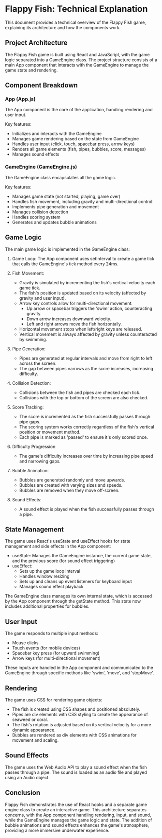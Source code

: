 # Flappy Fish: Technical Explanation

This document provides a technical overview of the Flappy Fish game, explaining its architecture and how the components work.

## Project Architecture

The Flappy Fish game is built using React and JavaScript, with the game logic separated into a GameEngine class. The project structure consists of a main App component that interacts with the GameEngine to manage the game state and rendering.

## Component Breakdown

### App (App.js)

The App component is the core of the application, handling rendering and user input.

Key features:
- Initializes and interacts with the GameEngine
- Manages game rendering based on the state from GameEngine
- Handles user input (click, touch, spacebar press, arrow keys)
- Renders all game elements (fish, pipes, bubbles, score, messages)
- Manages sound effects

### GameEngine (GameEngine.js)

The GameEngine class encapsulates all the game logic.

Key features:
- Manages game state (not started, playing, game over)
- Handles fish movement, including gravity and multi-directional control
- Implements pipe generation and movement
- Manages collision detection
- Handles scoring system
- Generates and updates bubble animations

## Game Logic

The main game logic is implemented in the GameEngine class:

1. Game Loop: The App component uses setInterval to create a game tick that calls the GameEngine's tick method every 24ms.

2. Fish Movement:
   - Gravity is simulated by incrementing the fish's vertical velocity each game tick.
   - The fish's position is updated based on its velocity (affected by gravity and user input).
   - Arrow key controls allow for multi-directional movement:
     - Up arrow or spacebar triggers the 'swim' action, counteracting gravity.
     - Down arrow increases downward velocity.
     - Left and right arrows move the fish horizontally.
   - Horizontal movement stops when left/right keys are released.
   - Vertical movement is always affected by gravity unless counteracted by swimming.

3. Pipe Generation:
   - Pipes are generated at regular intervals and move from right to left across the screen.
   - The gap between pipes narrows as the score increases, increasing difficulty.

4. Collision Detection:
   - Collisions between the fish and pipes are checked each tick.
   - Collisions with the top or bottom of the screen are also checked.

5. Score Tracking:
   - The score is incremented as the fish successfully passes through pipe gaps.
   - The scoring system works correctly regardless of the fish's vertical position or movement method.
   - Each pipe is marked as 'passed' to ensure it's only scored once.

6. Difficulty Progression:
   - The game's difficulty increases over time by increasing pipe speed and narrowing gaps.

7. Bubble Animation:
   - Bubbles are generated randomly and move upwards.
   - Bubbles are created with varying sizes and speeds.
   - Bubbles are removed when they move off-screen.

8. Sound Effects:
   - A sound effect is played when the fish successfully passes through a pipe.

## State Management

The game uses React's useState and useEffect hooks for state management and side effects in the App component:

- useState: Manages the GameEngine instance, the current game state, and the previous score (for sound effect triggering)
- useEffect: 
  - Sets up the game loop interval
  - Handles window resizing
  - Sets up and cleans up event listeners for keyboard input
  - Manages sound effect playback

The GameEngine class manages its own internal state, which is accessed by the App component through the getState method. This state now includes additional properties for bubbles.

## User Input

The game responds to multiple input methods:
- Mouse clicks
- Touch events (for mobile devices)
- Spacebar key press (for upward swimming)
- Arrow keys (for multi-directional movement)

These inputs are handled in the App component and communicated to the GameEngine through specific methods like 'swim', 'move', and 'stopMove'.

## Rendering

The game uses CSS for rendering game objects:
- The fish is created using CSS shapes and positioned absolutely.
- Pipes are div elements with CSS styling to create the appearance of seaweed or coral.
- The fish's rotation is adjusted based on its vertical velocity for a more dynamic appearance.
- Bubbles are rendered as div elements with CSS animations for movement and scaling.

## Sound Effects

The game uses the Web Audio API to play a sound effect when the fish passes through a pipe. The sound is loaded as an audio file and played using an Audio object.

## Conclusion

Flappy Fish demonstrates the use of React hooks and a separate game engine class to create an interactive game. This architecture separates concerns, with the App component handling rendering, input, and sound, while the GameEngine manages the game logic and state. The addition of bubble animations and sound effects enhances the game's atmosphere, providing a more immersive underwater experience.